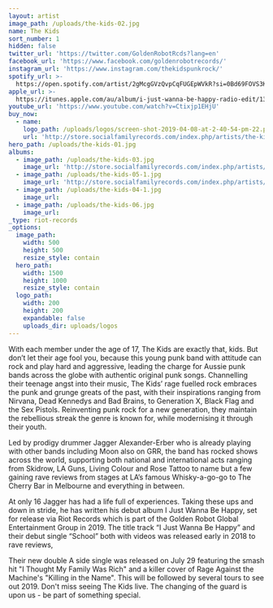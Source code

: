 ```yaml
---
layout: artist
image_path: /uploads/the-kids-02.jpg
name: The Kids
sort_number: 1
hidden: false
twitter_url: 'https://twitter.com/GoldenRobotRcds?lang=en'
facebook_url: 'https://www.facebook.com/goldenrobotrecords/'
instagram_url: 'https://www.instagram.com/thekidspunkrock/'
spotify_url: >-
  https://open.spotify.com/artist/2gMcgGVzQvpCqFUGEpWVkR?si=0Bd69FOVS3K-G6UsC9-1Zw
apple_url: >-
  https://itunes.apple.com/au/album/i-just-wanna-be-happy-radio-edit/1390447119?i=1390447120
youtube_url: 'https://www.youtube.com/watch?v=Ctixjp1EHjU'
buy_now:
  - name:
    logo_path: /uploads/logos/screen-shot-2019-04-08-at-2-40-54-pm-22.png
    url: 'http://store.socialfamilyrecords.com/index.php/artists/the-kids.html'
hero_path: /uploads/the-kids-01.jpg
albums:
  - image_path: /uploads/the-kids-03.jpg
    image_url: 'http://store.socialfamilyrecords.com/index.php/artists/the-kids.html'
  - image_path: /uploads/the-kids-05-1.jpg
    image_url: 'http://store.socialfamilyrecords.com/index.php/artists/the-kids.html'
  - image_path: /uploads/the-kids-04-1.jpg
    image_url:
  - image_path: /uploads/the-kids-06.jpg
    image_url:
_type: riot-records
_options:
  image_path:
    width: 500
    height: 500
    resize_style: contain
  hero_path:
    width: 1500
    height: 1000
    resize_style: contain
  logo_path:
    width: 200
    height: 200
    expandable: false
    uploads_dir: uploads/logos
---
```


With each member under the age of 17, The Kids are exactly that, kids. But don’t let their age fool you, because this young punk band with attitude can rock and play hard and aggressive, leading the charge for Aussie punk bands across the globe with authentic original punk songs. Channelling their teenage angst into their music, The Kids’ rage fuelled rock embraces the punk and grunge greats of the past, with their inspirations ranging from Nirvana, Dead Kennedys and Bad Brains, to Generation X, Black Flag and the Sex Pistols. Reinventing punk rock for a new generation, they maintain the rebellious streak the genre is known for, while modernising it through their youth.&nbsp;

Led by prodigy drummer Jagger Alexander-Erber who is already playing with other bands including Moon also on GRR, the band has rocked shows across the world, supporting both national and international acts ranging from Skidrow, LA Guns, Living Colour and Rose Tattoo to name but a few gaining rave reviews from stages at LA’s famous Whisky-a-go-go to The Cherry Bar in Melbourne and everything in between.

At only 16 Jagger has had a life full of experiences. Taking these ups and down in stride, he has written his debut album I Just Wanna Be Happy, set for release via Riot Records which is part of the Golden Robot Global Entertainment Group in 2019. The title track “I Just Wanna Be Happy” and their debut single “School” both with videos was released early in 2018 to rave reviews,

Their new double A side single was released on July 29 featuring the smash hit "I Thought My Family Was Rich" and a killer cover of Rage Against the Machine's "Killing in the Name". This will be followed by several tours to see out 2019. Don't miss seeing The Kids live. The changing of the guard is upon us - be part of something special.